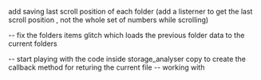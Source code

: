 add saving last scroll position of each folder (add a listerner to get the last scroll position , not the whole set of numbers while scrolling)

-- fix the folders items glitch which loads the previous folder data to the current folders

-- start playing with the code inside storage_analyser copy to create the callback method for returing the current file
-- working with
